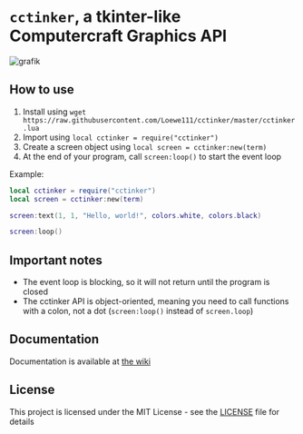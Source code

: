 # `cctinker`, a tkinter-like Computercraft Graphics API

![grafik](https://user-images.githubusercontent.com/78087018/232889000-0592b489-f5b1-487a-add8-bd083f2f97e9.png)

## How to use

1. Install using `wget https://raw.githubusercontent.com/Loewe111/cctinker/master/cctinker.lua`
2. Import using `local cctinker = require("cctinker")`
3. Create a screen object using `local screen = cctinker:new(term)`
4. At the end of your program, call `screen:loop()` to start the event loop

Example:

```lua
local cctinker = require("cctinker")
local screen = cctinker:new(term)

screen:text(1, 1, "Hello, world!", colors.white, colors.black)

screen:loop()
```

## Important notes

- The event loop is blocking, so it will not return until the program is closed
- The cctinker API is object-oriented, meaning you need to call functions with a colon, not a dot (`screen:loop()` instead of `screen.loop`)

## Documentation

Documentation is available at [the wiki](https://github.com/Loewe111/cctinker/wiki)

## License

This project is licensed under the MIT License - see the [LICENSE](LICENSE) file for details
